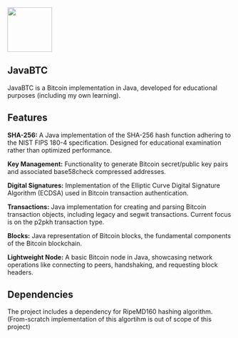 <img src="https://github.com/sidyakinian/JavaBTC/assets/34050187/b2235048-63fe-4e29-b857-bc5159c75102" width=100/>

## JavaBTC

JavaBTC is a Bitcoin implementation in Java, developed for educational purposes (including my own learning).

## Features
**SHA-256:** A Java implementation of the SHA-256 hash function adhering to the NIST FIPS 180-4 specification. Designed for educational examination rather than optimized performance.

**Key Management:** Functionality to generate Bitcoin secret/public key pairs and associated base58check compressed addresses.

**Digital Signatures:** Implementation of the Elliptic Curve Digital Signature Algorithm (ECDSA) used in Bitcoin transaction authentication.

**Transactions:** Java implementation for creating and parsing Bitcoin transaction objects, including legacy and segwit transactions. Current focus is on the p2pkh transaction type.

**Blocks:** Java representation of Bitcoin blocks, the fundamental components of the Bitcoin blockchain.

**Lightweight Node:** A basic Bitcoin node in Java, showcasing network operations like connecting to peers, handshaking, and requesting block headers.

## Dependencies

The project includes a dependency for RipeMD160 hashing algorithm. (From-scratch implementation of this algortihm is out of scope of this project)

